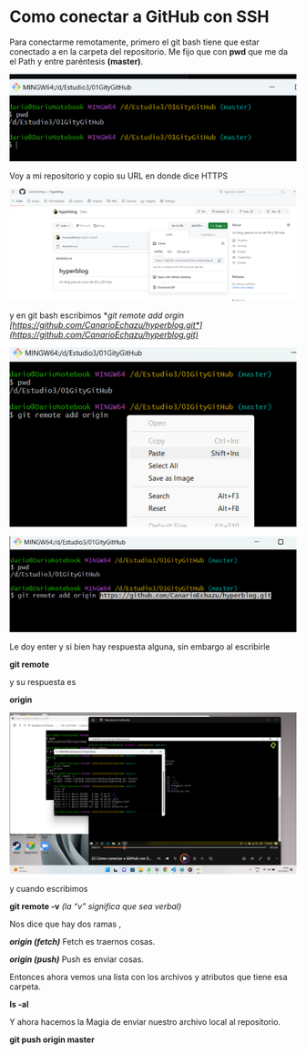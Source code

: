 # Como conectar a GitHub con SSH

Para conectarme remotamente, primero el git bash tiene que estar conectado a en la carpeta del repositorio. Me fijo que con **pwd** que me da el Path y entre paréntesis **(master)**.

![alt text](<Images/Untitled 79.png>)

Voy a mi repositorio y copio su URL en donde dice HTTPS

![alt text](<Images/Untitled 80.png>)

y en git bash escribimos **git remote add orgin [*https://github.com/CanarioEchazu/hyperblog.git*](https://github.com/CanarioEchazu/hyperblog.git)**

![alt text](<Images/Untitled 81.png>)

![alt text](<Images/Untitled 82.png>)

Le doy enter y si bien hay respuesta alguna, sin embargo al escribirle

**git remote**

y su respuesta es

**origin**

![alt text](<Images/Untitled 83.png>)

y cuando escribimos

**git remote -v**     *(la “v” significa que sea verbal)*

Nos dice que hay dos ramas , 

***origin (fetch)*** Fetch es traernos cosas.

***origin (push)*** Push es enviar cosas.

Entonces ahora vemos una lista con los archivos y atributos que tiene esa carpeta.

**ls -al**

Y ahora hacemos la Magia de enviar nuestro archivo local al repositorio.

**git push origin master**